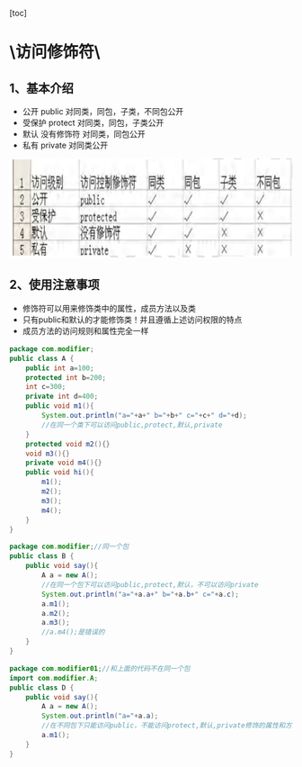 [toc]

# \访问修饰符\

## 1、基本介绍

+ 公开	public	对同类，同包，子类，不同包公开
+ 受保护     protect      对同类，同包，子类公开
+ 默认       没有修饰符  对同类，同包公开
+ 私有        private        对同类公开

![image-20231106211646404](./assets/image-20231106211646404.png)

## 2、使用注意事项

+ 修饰符可以用来修饰类中的属性，成员方法以及类
+ 只有public和默认的才能修饰类！并且遵循上述访问权限的特点
+ 成员方法的访问规则和属性完全一样

```java
package com.modifier;
public class A {
    public int a=100;
    protected int b=200;
    int c=300;
    private int d=400;
    public void m1(){
        System.out.println("a="+a+" b="+b+" c="+c+" d="+d);
        //在同一个类下可以访问public,protect,默认,private
    }
    protected void m2(){}
    void m3(){}
    private void m4(){}
    public void hi(){
        m1();
        m2();
        m3();
        m4();
    }
}
```

```java
package com.modifier;//同一个包
public class B {
    public void say(){
        A a = new A();
        //在同一个包下可以访问public,protect,默认，不可以访问private
        System.out.println("a="+a.a+" b="+a.b+" c="+a.c);
        a.m1();
        a.m2();
        a.m3();
        //a.m4();是错误的
    }
}
```

```java
package com.modifier01;//和上面的代码不在同一个包
import com.modifier.A;
public class D {
    public void say(){
        A a = new A();
        System.out.println("a="+a.a);
        //在不同包下只能访问public，不能访问protect,默认,private修饰的属性和方法
        a.m1();
    }
}

```

